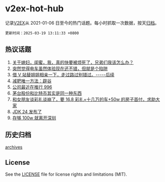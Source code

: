 # v2ex-hot-hub

 记录[V2EX](https://www.v2ex.com/)从 2021-01-06 日至今的热门话题。每小时抓取一次数据，按天[归档](archives)。

`更新时间：2025-03-19 13:11:33 +0800`

## 热议话题

1. [关于媳妇，闺蜜，我，真的快要被烦死了，兄弟们我该怎么办？](https://www.v2ex.com/t/1119364)
1. [突然觉得电车虽然体验现在还不错，但就是个陷阱](https://www.v2ex.com/t/1119322)
1. [借 V 站替姐姐相亲一下，走过路过别错过。-----后续](https://www.v2ex.com/t/1119447)
1. [减肥唯一方法：辟谷](https://www.v2ex.com/t/1119361)
1. [公司最近在推行 996](https://www.v2ex.com/t/1119408)
1. [茅台股份和比特币其实是同一种东西](https://www.v2ex.com/t/1119487)
1. [和女朋友谈彩礼谈崩了，要 16.8 彩礼+十几万的车+50w 的房子首付，求助大家](https://www.v2ex.com/t/1119540)
1. [JDK 24 发布了](https://www.v2ex.com/t/1119493)
1. [存够 100w 就离开深圳](https://www.v2ex.com/t/1119500)

## 历史归档

[archives](archives)

## License

See the [LICENSE](LICENSE) file for license rights and limitations (MIT).
